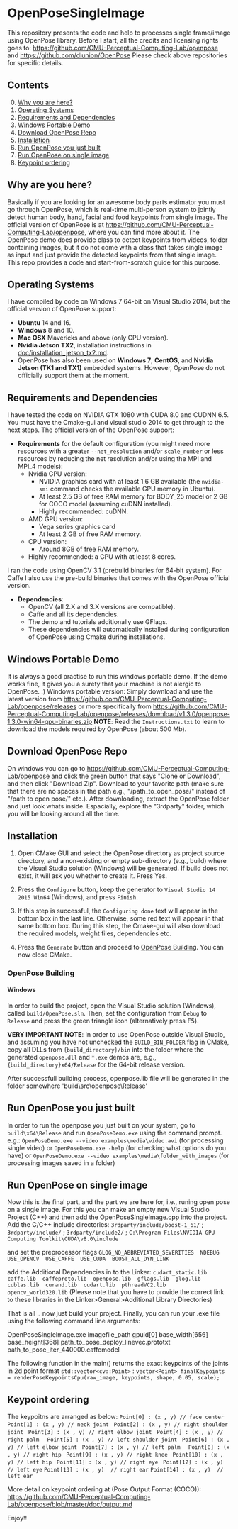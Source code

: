 # OpenPoseSingleImage
This repository presents the code and help to processes single frame/image using OpenPose library.
Before I start, all the credits and licensing rights goes to:
https://github.com/CMU-Perceptual-Computing-Lab/openpose
and
https://github.com/dlunion/OpenPose
Please check above repositories for specific details.


## Contents
0. [Why you are here?](#why-are-you-here?)
1. [Operating Systems](#operating-systems)
2. [Requirements and Dependencies](#requirements-and-dependencies)
3. [Windows Portable Demo ](#windows-portable-demo)
4. [Download OpenPose Repo](#download-openpose-repo)
5. [Installation](#installation)
6. [Run OpenPose you just built](#run-open-pose-you-just-built)
7. [Run OpenPose on single image](#run-open-pose-on-single-image)
8. [Keypoint ordering](#keypoint-ordering)


## Why are you here?
Basically if you are looking for an awesome body parts estimator you must go through OpenPose, which is real-time multi-person system to jointly detect human body, hand, facial and food keypoints from single image. The official version of OpenPose is at https://github.com/CMU-Perceptual-Computing-Lab/openpose, where you can find more about it. The OpenPose demo does provide class to detect keypoints from videos, folder containing images, but it do not come with a class that takes single image as input and just provide the detected keypoints from that single image. This repo provides a code and start-from-scratch guide for this purpose.



## Operating Systems
I have compiled by code on Windows 7 64-bit on Visual Studio 2014, but the official version of OpenPose support:

- **Ubuntu** 14 and 16.
- **Windows** 8 and 10.
- **Mac OSX** Mavericks and above (only CPU version).
- **Nvidia Jetson TX2**, installation instructions in [doc/installation_jetson_tx2.md](./installation_jetson_tx2.md).
- OpenPose has also been used on **Windows 7**, **CentOS**, and **Nvidia Jetson (TK1 and TX1)** embedded systems. However, OpenPose do not officially support them at the moment.


## Requirements and Dependencies
I have tested the code on NVIDIA GTX 1080 with CUDA 8.0 and CUDNN 6.5. You must have the Cmake-gui and visual studio 2014 to get through to the next steps. The official version of the OpenPose support:
- **Requirements** for the default configuration (you might need more resources with a greater `--net_resolution` and/or `scale_number` or less resources by reducing the net resolution and/or using the MPI and MPI_4 models):
    - Nvidia GPU version:
        - NVIDIA graphics card with at least 1.6 GB available (the `nvidia-smi` command checks the available GPU memory in Ubuntu).
        - At least 2.5 GB of free RAM memory for BODY_25 model or 2 GB for COCO model (assuming cuDNN installed).
        - Highly recommended: cuDNN.
     - AMD GPU version:
        - Vega series graphics card
        - At least 2 GB of free RAM memory.
    - CPU version:
        - Around 8GB of free RAM memory.
    - Highly recommended: a CPU with at least 8 cores.
    
I ran the code using OpenCV 3.1 (prebuild binaries for 64-bit system). For Caffe I also use the pre-build binaries that comes with the OpenPose official version.
- **Dependencies**:
    - OpenCV (all 2.X and 3.X versions are compatible).
    - Caffe and all its dependencies.
    - The demo and tutorials additionally use GFlags.
    - These dependencies will automatically installed during configuration of OpenPose using Cmake during installations.
    
    
## Windows Portable Demo
It is always a good practise to run this windows portable demo. If the demo works fine, it gives you a surety that your machine is not alergic to OpenPose. :) 
Windows portable version: Simply download and use the latest version from https://github.com/CMU-Perceptual-Computing-Lab/openpose/releases or more specifically from https://github.com/CMU-Perceptual-Computing-Lab/openpose/releases/download/v1.3.0/openpose-1.3.0-win64-gpu-binaries.zip
**NOTE**: Read the `Instructions.txt` to learn to download the models required by OpenPose (about 500 Mb).

## Download OpenPose Repo
On windows you can go to https://github.com/CMU-Perceptual-Computing-Lab/openpose and click the green button that says "Clone or Download", and then click "Download Zip". Download to your favorite path (make sure that there are no spaces in the path e.g., "/path_to_open_pose/" instead of "/path to open pose/" etc.). After downloading, extract the OpenPose folder and just look whats inside. Espacially, explore the "3rdparty" folder, which you will be looking around all the time.


## Installation
1. Open CMake GUI and select the OpenPose directory as project source directory, and a non-existing or empty sub-directory (e.g., build) where the Visual Studio solution (Windows) will be generated. If build does not exist, it will ask you whether to create it. Press Yes.

2. Press the `Configure` button, keep the generator to `Visual Studio 14 2015 Win64` (Windows), and press `Finish`.

3. If this step is successful, the `Configuring done` text will appear in the bottom box in the last line. Otherwise, some red text will appear in that same bottom box. During this step, the Cmake-gui will also download the required models, weight files, dependencies etc.

4. Press the `Generate` button and proceed to [OpenPose Building](#openpose-building). You can now close CMake.

### OpenPose Building
#### Windows
In order to build the project, open the Visual Studio solution (Windows), called `build/OpenPose.sln`. Then, set the configuration from `Debug` to `Release` and press the green triangle icon (alternatively press <kbd>F5</kbd>).

**VERY IMPORTANT NOTE**: In order to use OpenPose outside Visual Studio, and assuming you have not unchecked the `BUILD_BIN_FOLDER` flag in CMake, copy all DLLs from `{build_directory}/bin` into the folder where the generated `openpose.dll` and `*.exe` demos are, e.g., `{build_directory}x64/Release` for the 64-bit release version.

After successfull building process, openpose.lib file will be generated in the folder somewhere 'build\src\openpose\Release'


## Run OpenPose you just built
In order to run the openpose you just built on your system, go to `build\x64\Release` and run `OpenPoseDemo.exe` using the command prompt. e.g.:
`OpenPoseDemo.exe --video examples\media\video.avi` (for processing single video) or
`OpenPoseDemo.exe -help` (for checking what options do you have) or 
`OpenPoseDemo.exe --video examples\media\folder_with_images` (for processing images saved in a folder)


## Run OpenPose on single image
Now this is the final part, and the part we are here for, i.e., runing open pose on a single image. For this you can make an empty new Visual Studio Project (C++) and then add the OpenPoseSingleImage.cpp into the project. Add the C/C++ include directories:
`3rdparty/include/boost-1_61/` ;
`3rdparty/include/` ;
`3rdparty/include2/` ;
`C:\Program Files\NVIDIA GPU Computing Toolkit\CUDA\v8.0\include`

and set the preprocessor flags
`GLOG_NO_ABBREVIATED_SEVERITIES 
NDEBUG 
USE_OPENCV 
USE_CAFFE 
USE_CUDA 
BOOST_ALL_DYN_LINK`

add the Additional Dependencies in to the Linker:
`cudart_static.lib 
caffe.lib 
caffeproto.lib 
openpose.lib 
gflags.lib 
glog.lib 
cublas.lib 
curand.lib 
cudart.lib 
pthreadVC2.lib 
opencv_world320.lib`
(Please note that you have to provide the correct link to these libraries in the Linker>General>Additional Library Directories)


That is all .. now just build your project. Finally, you can run your .exe file using the following command line arguments:

OpenPoseSingleImage.exe imagefile_path gpuid[0] base_width[656] base_height[368] path_to_pose_deploy_linevec.prototxt path_to_pose_iter_440000.caffemodel

The following function in the main() returns the exact keypoints of the joints in 2d point format `std::vector<cv::Point>` :
`vector<Point> finalKeypoints = renderPoseKeypointsCpu(raw_image, keypoints, shape, 0.05, scale);`

## Keypoint ordering

The keypoitns are arranged as below:
`Point[0] : (x , y) // face center` 
`Point[1] : (x , y) // neck joint `
`Point[2] : (x , y) // right shoulder joint `
`Point[3] : (x , y) // right elbow joint `
`Point[4] : (x , y) // right palm  `
`Point[5] : (x , y) // left shoulder joint `
`Point[6] : (x , y) // left elbow joint `
`Point[7] : (x , y) // left palm  `
`Point[8] : (x , y) // right hip `
`Point[9] : (x , y) // right knee `
`Point[10] : (x , y) // left hip `
`Point[11] : (x , y) // right eye `
`Point[12] : (x , y) // left eye`
`Point[13] : (x , y)  // right ear`
`Point[14] : (x , y)  // left ear`

More detail on keypoint ordering at (Pose Output Format (COCO)):
https://github.com/CMU-Perceptual-Computing-Lab/openpose/blob/master/doc/output.md


Enjoy!!
